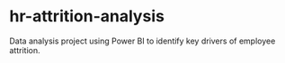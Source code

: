 # hr-attrition-analysis
Data analysis project using Power BI to identify key drivers of employee attrition.

